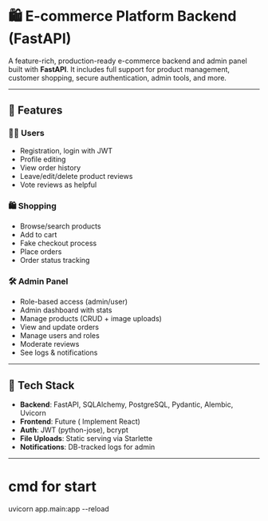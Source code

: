 # 🛍️ E-commerce Platform Backend (FastAPI)

A feature-rich, production-ready e-commerce backend and admin panel built with **FastAPI**. It includes full support for product management, customer shopping, secure authentication, admin tools, and more.

---

## 🚀 Features

### 🧑‍💻 Users
- Registration, login with JWT
- Profile editing
- View order history
- Leave/edit/delete product reviews
- Vote reviews as helpful

### 🛍️ Shopping
- Browse/search products
- Add to cart
- Fake checkout process
- Place orders
- Order status tracking

### 🛠 Admin Panel
- Role-based access (admin/user)
- Admin dashboard with stats
- Manage products (CRUD + image uploads)
- View and update orders
- Manage users and roles
- Moderate reviews
- See logs & notifications

---

## 🧱 Tech Stack

- **Backend**: FastAPI, SQLAlchemy, PostgreSQL, Pydantic, Alembic, Uvicorn
- **Frontend**: Future ( Implement React)
- **Auth**: JWT (python-jose), bcrypt
- **File Uploads**: Static serving via Starlette
- **Notifications**: DB-tracked logs for admin
---


# cmd for start
uvicorn app.main:app --reload